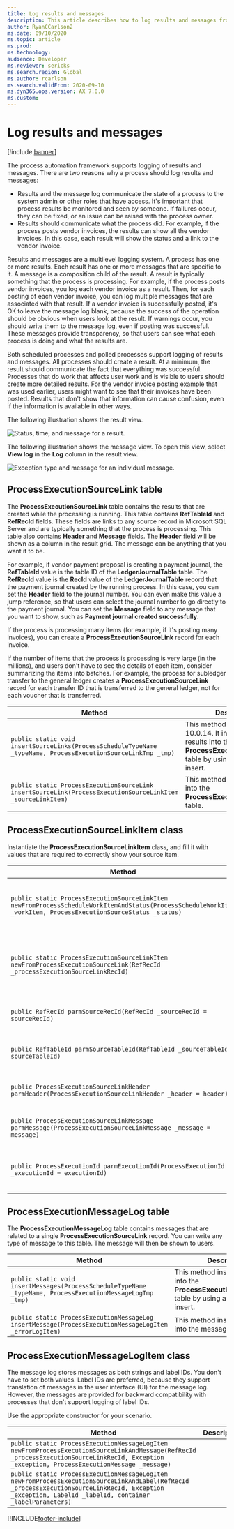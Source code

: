 ```yaml
---
title: Log results and messages
description: This article describes how to log results and messages from process automation.
author: RyanCCarlson2
ms.date: 09/10/2020
ms.topic: article
ms.prod: 
ms.technology: 
audience: Developer
ms.reviewer: sericks
ms.search.region: Global
ms.author: rcarlson
ms.search.validFrom: 2020-09-10
ms.dyn365.ops.version: AX 7.0.0
ms.custom: 
---
```


# Log results and messages

[!include [banner](../includes/banner.md)]

The process automation framework supports logging of results and messages. There are two reasons why a process should log results and messages:

- Results and the message log communicate the state of a process to the system admin or other roles that have access. It's important that process results be monitored and seen by someone. If failures occur, they can be fixed, or an issue can be raised with the process owner.
- Results should communicate what the process did. For example, if the process posts vendor invoices, the results can show all the vendor invoices. In this case, each result will show the status and a link to the vendor invoice.

Results and messages are a multilevel logging system. A process has one or more results. Each result has one or more messages that are specific to it. A message is a composition child of the result. A result is typically something that the process is processing. For example, if the process posts vendor invoices, you log each vendor invoice as a result. Then, for each posting of each vendor invoice, you can log multiple messages that are associated with that result. If a vendor invoice is successfully posted, it's OK to leave the message log blank, because the success of the operation should be obvious when users look at the result. If warnings occur, you should write them to the message log, even if posting was successful. These messages provide transparency, so that users can see what each process is doing and what the results are.

Both scheduled processes and polled processes support logging of results and messages. All processes should create a result. At a minimum, the result should communicate the fact that everything was successful. Processes that do work that affects user work and is visible to users should create more detailed results. For the vendor invoice posting example that was used earlier, users might want to see that their invoices have been posted. Results that don't show that information can cause confusion, even if the information is available in other ways.

The following illustration shows the result view.

![Status, time, and message for a result.](media/execution-results.png)

The following illustration shows the message view. To open this view, select **View log** in the **Log** column in the result view.

![Exception type and message for an individual message.](media/execution-message-log.png)

## ProcessExecutionSourceLink table

The **ProcessExecutionSourceLink** table contains the results that are created while the processing is running. This table contains **RefTableId** and **RefRecId** fields. These fields are links to any source record in Microsoft SQL Server and are typically something that the process is processing. This table also contains **Header** and **Message** fields. The **Header** field will be shown as a column in the result grid. The message can be anything that you want it to be.

For example, if vendor payment proposal is creating a payment journal, the **RefTableId** value is the table ID of the **LedgerJournalTable** table. The **RefRecId** value is the **RecId** value of the **LedgerJournalTable** record that the payment journal created by the running process. In this case, you can set the **Header** field to the journal number. You can even make this value a jump reference, so that users can select the journal number to go directly to the payment journal. You can set the **Message** field to any message that you want to show, such as **Payment journal created successfully**.

If the process is processing many items (for example, if it's posting many invoices), you can create a **ProcessExecutionSourceLink** record for each invoice.

If the number of items that the process is processing is very large (in the millions), and users don't have to see the details of each item, consider summarizing the items into batches. For example, the process for subledger transfer to the general ledger creates a **ProcessExecutionSourceLink** record for each transfer ID that is transferred to the general ledger, not for each voucher that is transferred.

| Method | Description |
|---|---|
| `public static void insertSourceLinks(ProcessScheduleTypeName _typeName, ProcessExecutionSourceLinkTmp _tmp)` | This method is new in version 10.0.14. It inserts many results into the **ProcessExecutionSourceLink** table by using set-based insert. |
| `public static ProcessExecutionSourceLink insertSourceLink(ProcessExecutionSourceLinkItem _sourceLinkItem)` | This method inserts a record into the **ProcessExecutionSourceLink** table. |

## ProcessExecutionSourceLinkItem class

Instantiate the **ProcessExecutionSourceLinkItem** class, and fill it with values that are required to correctly show your source item.

| Method | Description |
|---|---|
| `public static ProcessExecutionSourceLinkItem newFromProcessScheduleWorkItemAndStatus(ProcessScheduleWorkItem _workItem, ProcessExecutionSourceStatus _status)` | Use this constructor to create an instance of **ProcessExecutionSourceLinkItem**. This method correctly initializes many of the required fields from **ProcessScheduleWorkItem**. |
| `public static ProcessExecutionSourceLinkItem newFromProcessExecutionSourceLink(RefRecId _processExecutionSourceLinkRecId)` | This method constructs an instance of **ProcessExecutionSourceLinkItem** and initializes the instance by using the specified record ID of a **ProcessExecutionSourceLink** record. |
| `public RefRecId parmSourceRecId(RefRecId _sourceRecId = sourceRecId)` | Set the record ID of the source record. For example, this value might be the record ID of the vendor invoice header table. |
| `public RefTableId parmSourceTableId(RefTableId _sourceTableId = sourceTableId)` | Set the table ID of the source table. For example, this value might be the table ID of the vendor invoice header table. |
| `public ProcessExecutionSourceLinkHeader parmHeader(ProcessExecutionSourceLinkHeader _header = header)` | Set the value for the header field. For the vendor invoice posting example that was used earlier, this value might be the invoice number. |
| `public ProcessExecutionSourceLinkMessage parmMessage(ProcessExecutionSourceLinkMessage _message = message)` | Set the message. For the vendor invoice posting example that was used earlier, this value might be **Posting successful**. |
| `public ProcessExecutionId parmExecutionId(ProcessExecutionId _executionId = executionId)` | This method sets the execution ID. This value was provided via **ProcessScheduleWorkItem** in the implementation of the **ProcessAutomationTask** interface. |

## ProcessExecutionMessageLog table

The **ProcessExecutionMessageLog** table contains messages that are related to a single **ProcessExecutionSourceLink** record. You can write any type of message to this table. The message will then be shown to users.

| Method | Description |
|---|---|
| `public static void insertMessages(ProcessScheduleTypeName _typeName, ProcessExecutionMessageLogTmp _tmp)` | This method inserts messages into the **ProcessExecutionMessageLog** table by using a set-based insert. |
| `public static ProcessExecutionMessageLog insertMessage(ProcessExecutionMessageLogItem _errorLogItem)` | This method inserts a message into the message log. |

## ProcessExecutionMessageLogItem class

The message log stores messages as both strings and label IDs. You don't have to set both values. Label IDs are preferred, because they support translation of messages in the user interface (UI) for the message log. However, the messages are provided for backward compatibility with processes that don't support logging of label IDs.

Use the appropriate constructor for your scenario.

| Method | Description |
|---|---|
| `public static ProcessExecutionMessageLogItem newFromProcessExecutionSourceLinkAndMessage(RefRecId _processExecutionSourceLinkRecId, Exception _exception, ProcessExecutionMessage _message)` | |
| `public static ProcessExecutionMessageLogItem newFromProcessExecutionSourceLinkAndLabel(RefRecId _processExecutionSourceLinkRecId, Exception _exception, LabelId _labelId, container _labelParameters)` | |


[!INCLUDE[footer-include](../../../includes/footer-banner.md)]
